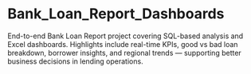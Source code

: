 # Bank_Loan_Report_Dashboards
End-to-end Bank Loan Report project covering SQL-based analysis and Excel dashboards. Highlights include real-time KPIs, good vs bad loan breakdown, borrower insights, and regional trends — supporting better business decisions in lending operations.
